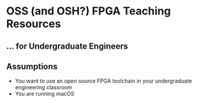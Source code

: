 # OSS (and OSH?) FPGA Teaching Resources
## ... for Undergraduate Engineers

## Assumptions
* You want to use an open source FPGA toolchain in your undergraduate engineering classroom
* You are running macOS

